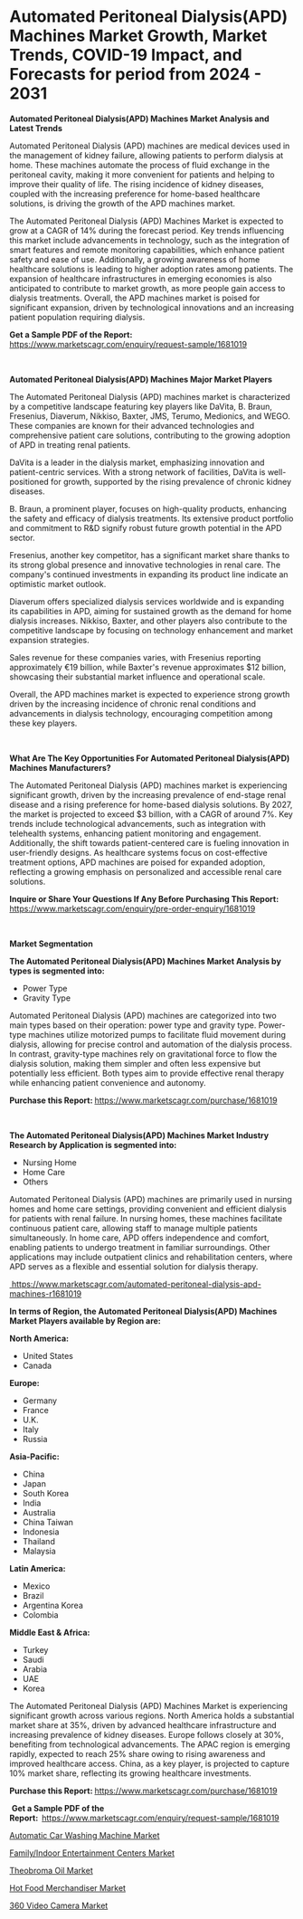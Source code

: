 <p><h1>Automated Peritoneal Dialysis(APD) Machines Market Growth, Market Trends, COVID-19 Impact, and Forecasts for period from 2024 - 2031</h1></p><p><strong>Automated Peritoneal Dialysis(APD) Machines Market Analysis and Latest Trends</strong></p>
<p><p>Automated Peritoneal Dialysis (APD) machines are medical devices used in the management of kidney failure, allowing patients to perform dialysis at home. These machines automate the process of fluid exchange in the peritoneal cavity, making it more convenient for patients and helping to improve their quality of life. The rising incidence of kidney diseases, coupled with the increasing preference for home-based healthcare solutions, is driving the growth of the APD machines market.</p><p>The Automated Peritoneal Dialysis (APD) Machines Market is expected to grow at a CAGR of 14% during the forecast period. Key trends influencing this market include advancements in technology, such as the integration of smart features and remote monitoring capabilities, which enhance patient safety and ease of use. Additionally, a growing awareness of home healthcare solutions is leading to higher adoption rates among patients. The expansion of healthcare infrastructures in emerging economies is also anticipated to contribute to market growth, as more people gain access to dialysis treatments. Overall, the APD machines market is poised for significant expansion, driven by technological innovations and an increasing patient population requiring dialysis.</p></p>
<p><strong>Get a Sample PDF of the Report:&nbsp;</strong> <a href="https://www.marketscagr.com/enquiry/request-sample/1681019?utm_campaign=1789&utm_medium=2&utm_source=Github&utm_content=ia&utm_term=16122024&utm_id=automated-peritoneal-dialysisapd-machines">https://www.marketscagr.com/enquiry/request-sample/1681019</a></p>
<p>&nbsp;</p>
<p><strong>Automated Peritoneal Dialysis(APD) Machines Major Market Players</strong></p>
<p><p>The Automated Peritoneal Dialysis (APD) machines market is characterized by a competitive landscape featuring key players like DaVita, B. Braun, Fresenius, Diaverum, Nikkiso, Baxter, JMS, Terumo, Medionics, and WEGO. These companies are known for their advanced technologies and comprehensive patient care solutions, contributing to the growing adoption of APD in treating renal patients.</p><p>DaVita is a leader in the dialysis market, emphasizing innovation and patient-centric services. With a strong network of facilities, DaVita is well-positioned for growth, supported by the rising prevalence of chronic kidney diseases.</p><p>B. Braun, a prominent player, focuses on high-quality products, enhancing the safety and efficacy of dialysis treatments. Its extensive product portfolio and commitment to R&D signify robust future growth potential in the APD sector.</p><p>Fresenius, another key competitor, has a significant market share thanks to its strong global presence and innovative technologies in renal care. The company's continued investments in expanding its product line indicate an optimistic market outlook.</p><p>Diaverum offers specialized dialysis services worldwide and is expanding its capabilities in APD, aiming for sustained growth as the demand for home dialysis increases. Nikkiso, Baxter, and other players also contribute to the competitive landscape by focusing on technology enhancement and market expansion strategies.</p><p>Sales revenue for these companies varies, with Fresenius reporting approximately €19 billion, while Baxter's revenue approximates $12 billion, showcasing their substantial market influence and operational scale. </p><p>Overall, the APD machines market is expected to experience strong growth driven by the increasing incidence of chronic renal conditions and advancements in dialysis technology, encouraging competition among these key players.</p></p>
<p>&nbsp;</p>
<p><strong>What Are The Key Opportunities For Automated Peritoneal Dialysis(APD) Machines Manufacturers?</strong></p>
<p><p>The Automated Peritoneal Dialysis (APD) machines market is experiencing significant growth, driven by the increasing prevalence of end-stage renal disease and a rising preference for home-based dialysis solutions. By 2027, the market is projected to exceed $3 billion, with a CAGR of around 7%. Key trends include technological advancements, such as integration with telehealth systems, enhancing patient monitoring and engagement. Additionally, the shift towards patient-centered care is fueling innovation in user-friendly designs. As healthcare systems focus on cost-effective treatment options, APD machines are poised for expanded adoption, reflecting a growing emphasis on personalized and accessible renal care solutions.</p></p>
<p><strong>Inquire or Share Your Questions If Any Before Purchasing This Report:</strong> <a href="https://www.marketscagr.com/enquiry/pre-order-enquiry/1681019?utm_campaign=1789&utm_medium=2&utm_source=Github&utm_content=ia&utm_term=16122024&utm_id=automated-peritoneal-dialysisapd-machines">https://www.marketscagr.com/enquiry/pre-order-enquiry/1681019</a></p>
<p>&nbsp;</p>
<p><strong>Market Segmentation</strong></p>
<p><strong>The Automated Peritoneal Dialysis(APD) Machines Market Analysis by types is segmented into:</strong></p>
<p><ul><li>Power Type</li><li>Gravity Type</li></ul></p>
<p><p>Automated Peritoneal Dialysis (APD) machines are categorized into two main types based on their operation: power type and gravity type. Power-type machines utilize motorized pumps to facilitate fluid movement during dialysis, allowing for precise control and automation of the dialysis process. In contrast, gravity-type machines rely on gravitational force to flow the dialysis solution, making them simpler and often less expensive but potentially less efficient. Both types aim to provide effective renal therapy while enhancing patient convenience and autonomy.</p></p>
<p><strong>Purchase this Report:&nbsp;</strong><a href="https://www.marketscagr.com/purchase/1681019?utm_campaign=1789&utm_medium=2&utm_source=Github&utm_content=ia&utm_term=16122024&utm_id=automated-peritoneal-dialysisapd-machines">https://www.marketscagr.com/purchase/1681019</a></p>
<p>&nbsp;</p>
<p><strong>The Automated Peritoneal Dialysis(APD) Machines Market Industry Research by Application is segmented into:</strong></p>
<p><ul><li>Nursing Home</li><li>Home Care</li><li>Others</li></ul></p>
<p><p>Automated Peritoneal Dialysis (APD) machines are primarily used in nursing homes and home care settings, providing convenient and efficient dialysis for patients with renal failure. In nursing homes, these machines facilitate continuous patient care, allowing staff to manage multiple patients simultaneously. In home care, APD offers independence and comfort, enabling patients to undergo treatment in familiar surroundings. Other applications may include outpatient clinics and rehabilitation centers, where APD serves as a flexible and essential solution for dialysis therapy.</p></p>
<p><a href="https://www.marketscagr.com/automated-peritoneal-dialysis-apd-machines-r1681019?utm_campaign=1789&utm_medium=2&utm_source=Github&utm_content=ia&utm_term=16122024&utm_id=automated-peritoneal-dialysisapd-machines">&nbsp;https://www.marketscagr.com/automated-peritoneal-dialysis-apd-machines-r1681019</a></p>
<p><strong>In terms of Region, the Automated Peritoneal Dialysis(APD) Machines Market Players available by Region are:</strong></p>
<p>
    <p> <strong> North America: </strong>
        <ul>
            <li>United States</li>
            <li>Canada</li>
        </ul>
        </p> 
    <p> <strong> Europe: </strong>
        <ul>
            <li>Germany</li>
            <li>France</li>
            <li>U.K.</li>
            <li>Italy</li>
            <li>Russia</li>
        </ul>
        </p> 
    <p> <strong> Asia-Pacific: </strong>
        <ul>
            <li>China</li>
            <li>Japan</li>
            <li>South Korea</li>
            <li>India</li>
            <li>Australia</li>
            <li>China Taiwan</li>
            <li>Indonesia</li>
            <li>Thailand</li>
            <li>Malaysia</li>
        </ul>
        </p> 
    <p> <strong> Latin America: </strong>
        <ul>
            <li>Mexico</li>
            <li>Brazil</li>
            <li>Argentina Korea</li>
            <li>Colombia</li>
        </ul>
        </p> 
    <p> <strong> Middle East & Africa: </strong>
        <ul>
            <li>Turkey</li>
            <li>Saudi</li>
            <li>Arabia</li>
            <li>UAE</li>
            <li>Korea</li>
        </ul>
    </p>
    </p>
<p><p>The Automated Peritoneal Dialysis (APD) Machines Market is experiencing significant growth across various regions. North America holds a substantial market share at 35%, driven by advanced healthcare infrastructure and increasing prevalence of kidney diseases. Europe follows closely at 30%, benefiting from technological advancements. The APAC region is emerging rapidly, expected to reach 25% share owing to rising awareness and improved healthcare access. China, as a key player, is projected to capture 10% market share, reflecting its growing healthcare investments.</p></p>
<p><strong>Purchase this Report: </strong><a href="https://www.marketscagr.com/purchase/1681019?utm_campaign=1789&utm_medium=2&utm_source=Github&utm_content=ia&utm_term=16122024&utm_id=automated-peritoneal-dialysisapd-machines">https://www.marketscagr.com/purchase/1681019</a></p>
<p>&nbsp;<strong>Get a Sample PDF of the Report:&nbsp;&nbsp;</strong><a href="https://www.marketscagr.com/enquiry/request-sample/1681019?utm_campaign=1789&utm_medium=2&utm_source=Github&utm_content=ia&utm_term=16122024&utm_id=automated-peritoneal-dialysisapd-machines">https://www.marketscagr.com/enquiry/request-sample/1681019</a></p>
<p><strong></strong></p>
<p><p><a href="https://www.linkedin.com/pulse/automatic-car-washing-machine-market-analysis-industry-wfube?utm_campaign=1789&utm_medium=2&utm_source=Github&utm_content=ia&utm_term=16122024&utm_id=automated-peritoneal-dialysisapd-machines">Automatic Car Washing Machine Market</a></p><p><a href="https://github.com/XavierTyler76/Market-Research-Report-List-1/blob/main/familyindoor-entertainment-centers-market.md?utm_campaign=1789&utm_medium=2&utm_source=Github&utm_content=ia&utm_term=16122024&utm_id=automated-peritoneal-dialysisapd-machines">Family/Indoor Entertainment Centers Market</a></p><p><a href="https://www.linkedin.com/pulse/theobroma-oil-market-size-growth-trends-statistics-forecasts-rbxpe?utm_campaign=1789&utm_medium=2&utm_source=Github&utm_content=ia&utm_term=16122024&utm_id=automated-peritoneal-dialysisapd-machines">Theobroma Oil Market</a></p><p><a href="https://www.linkedin.com/pulse/hot-food-merchandiser-market-analysis-current-trends-industry-orare?utm_campaign=1789&utm_medium=2&utm_source=Github&utm_content=ia&utm_term=16122024&utm_id=automated-peritoneal-dialysisapd-machines">Hot Food Merchandiser Market</a></p><p><a href="https://www.linkedin.com/pulse/global-360-video-camera-market-set-grow-despite-change-trends-nnpae?utm_campaign=1789&utm_medium=2&utm_source=Github&utm_content=ia&utm_term=16122024&utm_id=automated-peritoneal-dialysisapd-machines">360 Video Camera Market</a></p></p>